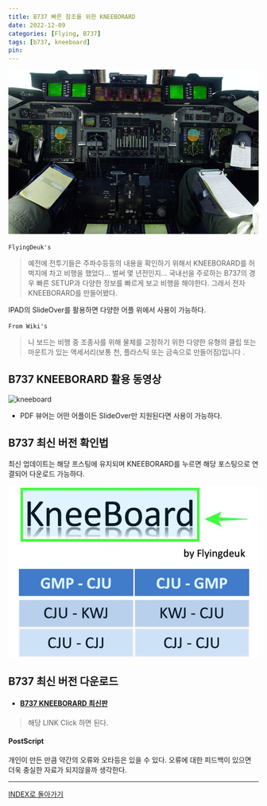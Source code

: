 ```yaml
---
title: B737 빠른 참조를 위한 KNEEBORARD
date: 2022-12-09
categories: [Flying, B737]
tags: [b737, kneeboard]
pin:
---
```


![kneeboard](/img/flying/b737/kneeboard.jpg)

`FlyingDeuk's`
> 예전에 전투기들은 주파수등등의 내용을 확인하기 위해서 KNEEBORARD를 허벅지에 차고 비행을 했었다... 벌써 몇 년전인지... 국내선을 주로하는 B737의 경우 빠른 SETUP과 다양한 정보를 빠르게 보고 비행을 해야한다. 그래서 전자 KNEEBORARD를 만들어봤다.

IPAD의 SlideOver를 활용하면 다양한 어플 위에서 사용이 가능하다.

`From Wiki's`
> 니 보드는 비행 중 조종사를 위해 물체를 고정하기 위한 다양한 유형의 클립 또는 마운트가 있는 액세서리(보통 천, 플라스틱 또는 금속으로 만들어짐)입니다 .

## B737 KNEEBORARD 활용 동영상
![kneeboard](/img/flying/b737/kneeboard.gif)
- PDF 뷰어는 어떤 어플이든 SlideOver만 지원된다면 사용이 가능하다.

## B737 최신 버전 확인법
최신 업데이트는 해당 프스팅에 유지되며 KNEEBORARD를 누르면 해당 포스팅으로 연결되어 다운로드 가능하다.

![kneeboard](/img/flying/b737/kneeboard1.jpg)

## B737 최신 버전 다운로드
- #### [B737 KNEEBORARD 최신판](/img/flying/b737/Kneeboard(22.12.10).pdf)

> 해당 LINK Click 하면 된다.


#### PostScript
개인이 만든 만큼 약간의 오류와 오타등은 있을 수 있다. 오류에 대한 피드백이 있으면 더욱 충실한 자료가 되지않을까 생각한다.

-------

[INDEX로 돌아가기](/categories/b737/)
